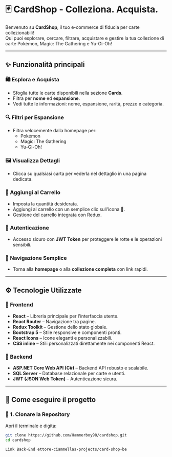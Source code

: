 # 🃏 CardShop - Colleziona. Acquista.

Benvenuto su **CardShop**, il tuo e-commerce di fiducia per carte collezionabili!  
Qui puoi esplorare, cercare, filtrare, acquistare e gestire la tua collezione di carte Pokémon, Magic: The Gathering e Yu-Gi-Oh!

---

## ✨ Funzionalità principali

### 🛍️ Esplora e Acquista
- Sfoglia tutte le carte disponibili nella sezione **Cards**.
- Filtra per **nome** ed **espansione**.
- Vedi tutte le informazioni: nome, espansione, rarità, prezzo e categoria.

### 🔍 Filtri per Espansione
- Filtra velocemente dalla homepage per:
  - Pokémon
  - Magic: The Gathering
  - Yu-Gi-Oh!

### 🖼️ Visualizza Dettagli
- Clicca su qualsiasi carta per vederla nel dettaglio in una pagina dedicata.

### 🛒 Aggiungi al Carrello
- Imposta la quantità desiderata.
- Aggiungi al carrello con un semplice clic sull’icona 🛒.
- Gestione del carrello integrata con Redux.

### 🔐 Autenticazione
- Accesso sicuro con **JWT Token** per proteggere le rotte e le operazioni sensibili.

### 🔄 Navigazione Semplice
- Torna alla **homepage** o alla **collezione completa** con link rapidi.

---

## ⚙️ Tecnologie Utilizzate

### 🧠 Frontend
- **React** – Libreria principale per l'interfaccia utente.
- **React Router** – Navigazione tra pagine.
- **Redux Toolkit** – Gestione dello stato globale.
- **Bootstrap 5** – Stile responsive e componenti pronti.
- **React Icons** – Icone eleganti e personalizzabili.
- **CSS inline** – Stili personalizzati direttamente nei componenti React.

### 💾 Backend
- **ASP.NET Core Web API (C#)** – Backend API robusto e scalabile.
- **SQL Server** – Database relazionale per carte e utenti.
- **JWT (JSON Web Token)** – Autenticazione sicura.

---

## 🚀 Come eseguire il progetto

### 🧬 1. Clonare la Repository

Apri il terminale e digita:

```bash
git clone https://github.com/Hammerboy98/cardshop.git
cd cardshop

Link Back-End ettore-ciammellas-projects/card-shop-be
